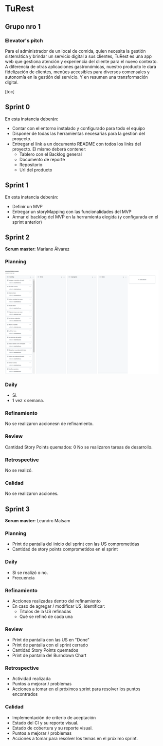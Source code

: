 # TuRest

## Grupo nro 1

### Elevator's pitch

Para el administrador de un local de comida, quien necesita la gestión sistemática y brindar un servicio digital a sus clientes, TuRest es una app web que gestiona atención y experiencia del cliente para el nuevo contexto. A diferencia de otras aplicaciones gastronómicas, nuestro producto le dará fidelización de clientes, menúes accesibles para diversos comensales y autonomía en la gestión del servicio. Y en resumen una transformación digital.

<!-- TOC -->
[toc]
<!-- /TOC -->

## Sprint 0

En esta instancia deberán:

- Contar con el entorno instalado y configurado para todo el equipo
- Disponer de todas las herramientas necesarias para la gestión del proyecto.
- Entregar el link a un documento README con todos los links del proyecto. El mismo deberá contener:
  - Tablero con el Backlog general
  - Documento de reporte
  - Repositorio
  - Url del producto

## Sprint 1

En esta instancia deberán:

- Definir un MVP
- Entregar un storyMapping con las funcionalidades del MVP
- Armar el backlog del MVP en la herramienta elegida (y configurada en el sprint anterior)

## Sprint 2

**Scrum master:** Mariano Álvarez

### Planning

![](img/sprint2_planning.png)

### Daily

- Si.
- 1 vez x semana.

### Refinamiento

No se realizaron accionesn de refinamiento.

### Review

Cantidad Story Points quemados: 0
No se realizaron tareas de desarrollo.

### Retrospective

No se realizó.

### Calidad

No se realizaron acciones.

## Sprint 3

**Scrum master:** Leandro Malsam

### Planning

- Print de pantalla del inicio del sprint con las US comprometidas
- Cantidad de story points comprometidos en el sprint

### Daily

- Si se realizó o no.
- Frecuencia

### Refinamiento

- Acciones realizadas dentro del refinamiento
- En caso de agregar / modificar US, identificar:
  - Títulos de la US refinadas
  - Qué se refinó de cada una

### Review

- Print de pantalla con las US en "Done"
- Print de pantalla con el sprint cerrado
- Cantidad Story Points quemados
- Print de pantalla del Burndown Chart

### Retrospective

- Actividad realizada
- Puntos a mejorar / problemas
- Acciones a tomar en el próximos sprint para resolver los puntos encontrados

### Calidad

- Implementación de criterio de aceptación
- Estado del CI y su reporte visual.
- Estado de cobertura y su reporte visual.
- Puntos a mejorar / problemas
- Acciones a tomar para resolver los temas en el próximo sprint.
